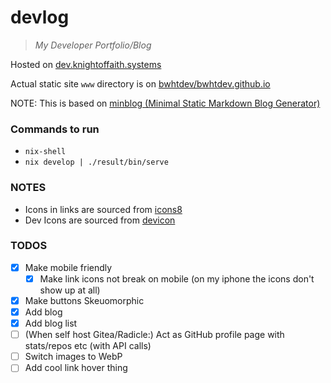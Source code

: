 # devlog

> *My Developer Portfolio/Blog*

Hosted on [dev.knightoffaith.systems](https://dev.knightoffaith.systems)

Actual static site `www` directory is on [bwhtdev/bwhtdev.github.io](https://github.com/bwhtdev/bwhtdev.github.io)

NOTE: This is based on [minblog (Minimal Static Markdown Blog Generator)](https://github.com/bwhtdev/minblog)

### Commands to run
- `nix-shell`
- `nix develop | ./result/bin/serve`

### NOTES
- Icons in links are sourced from [icons8](https://icons8.com/icons/set/bookmark)
- Dev Icons are sourced from [devicon](https://devicon.dev)

### TODOS
- [x] Make mobile friendly
  - [x] Make link icons not break on mobile (on my iphone the icons don't show up at all)
- [x] Make buttons Skeuomorphic
- [x] Add blog
- [x] Add blog list
- [ ] (When self host Gitea/Radicle:) Act as GitHub profile page with stats/repos etc (with API calls)
- [ ] Switch images to WebP
- [ ] Add cool link hover thing
